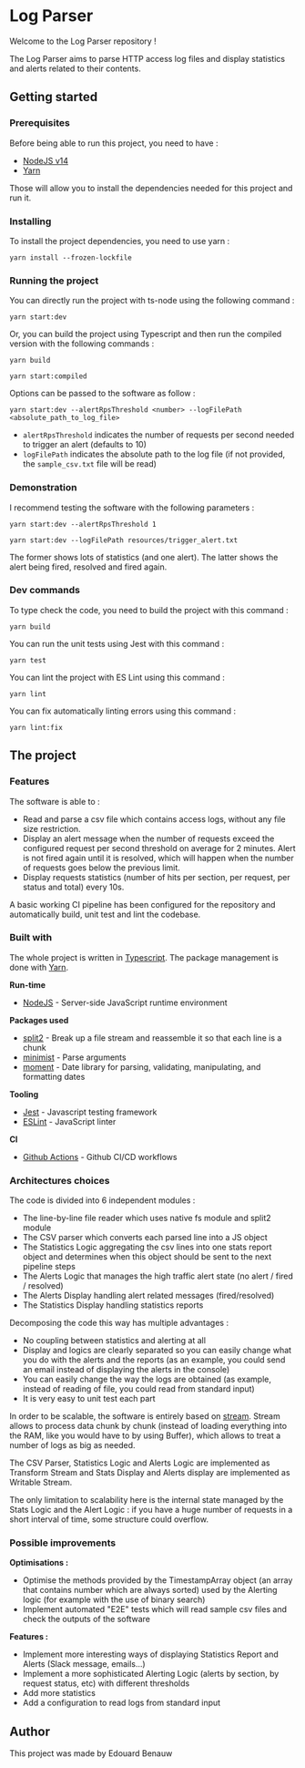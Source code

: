 # Log Parser

Welcome to the Log Parser repository !

The Log Parser aims to parse HTTP access log files and display statistics and alerts related to their contents.

## Getting started

### Prerequisites

Before being able to run this project, you need to have :
* [NodeJS v14](https://nodejs.org/en/)
* [Yarn](https://yarnpkg.com/)

Those will allow you to install the dependencies needed for this project and run it.

### Installing

To install the project dependencies, you need to use yarn :

```
yarn install --frozen-lockfile
```

### Running the project

You can directly run the project with ts-node using the following command :

```
yarn start:dev
```

Or, you can build the project using Typescript and then run the compiled version with the following commands :

```
yarn build

yarn start:compiled
```

Options can be passed to the software as follow :
```
yarn start:dev --alertRpsThreshold <number> --logFilePath <absolute_path_to_log_file>
```

- `alertRpsThreshold` indicates the number of requests per second needed to trigger an alert (defaults to 10)
- `logFilePath` indicates the absolute path to the log file (if not provided, the `sample_csv.txt` file will be read)

### Demonstration

I recommend testing the software with the following parameters :

```
yarn start:dev --alertRpsThreshold 1

yarn start:dev --logFilePath resources/trigger_alert.txt
```

The former shows lots of statistics (and one alert).
The latter shows the alert being fired, resolved and fired again.

### Dev commands

To type check the code, you need to build the project with this command :

```
yarn build
```

You can run the unit tests using Jest with this command :

```
yarn test
```

You can lint the project with ES Lint using this command :

```
yarn lint
```

You can fix automatically linting errors using this command :

```
yarn lint:fix
```

## The project

### Features

The software is able to :
- Read and parse a csv file which contains access logs, without any file size restriction.
- Display an alert message when the number of requests exceed the configured request per second threshold on average for 2 minutes.
Alert is not fired again until it is resolved, which will happen when the number of requests goes below the previous limit.
- Display requests statistics (number of hits per section, per request, per status and total) every 10s.

A basic working CI pipeline has been configured for the repository and automatically build, unit test and lint the codebase.

### Built with

The whole project is written in [Typescript](https://www.typescriptlang.org/docs/home.html). The package management is done with [Yarn](https://yarnpkg.com/).

**Run-time**
* [NodeJS](https://nodejs.org/en/docs/) - Server-side JavaScript runtime environment

**Packages used**
* [split2](https://www.npmjs.com/package/split2) - Break up a file stream and reassemble it so that each line is a chunk
* [minimist](https://www.npmjs.com/package/minimist) - Parse arguments
* [moment](https://www.npmjs.com/package/moment) - Date library for parsing, validating, manipulating, and formatting dates

**Tooling**
* [Jest](https://jestjs.io/) - Javascript testing framework
* [ESLint](https://eslint.org/) -  JavaScript linter

**CI**
* [Github Actions](https://github.com/features/actions) - Github CI/CD workflows

### Architectures choices

The code is divided into 6 independent modules :

- The line-by-line file reader which uses native fs module and split2 module
- The CSV parser which converts each parsed line into a JS object
- The Statistics Logic aggregating the csv lines into one stats report object and determines when this object should be sent to the next pipeline steps 
- The Alerts Logic that manages the high traffic alert state (no alert / fired / resolved)
- The Alerts Display handling alert related messages (fired/resolved)
- The Statistics Display handling statistics reports

Decomposing the code this way has multiple advantages :
- No coupling between statistics and alerting at all
- Display and logics are clearly separated so you can easily change what you do with the alerts and the reports (as an example, you could send an email instead of displaying the alerts in the console)
- You can easily change the way the logs are obtained (as example, instead of reading of file, you could read from standard input)
- It is very easy to unit test each part

In order to be scalable, the software is entirely based on [stream](https://nodejs.org/api/stream.html). Stream allows to process data chunk by chunk (instead of loading everything into the RAM, like you would have to by using Buffer), which allows to treat a number of logs as big as needed.

The CSV Parser, Statistics Logic and Alerts Logic are implemented as Transform Stream and Stats Display and Alerts display are implemented as Writable Stream.

The only limitation to scalability here is the internal state managed by the Stats Logic and the Alert Logic : if you have a huge number of requests in a short interval of time, some structure could overflow.

### Possible improvements

**Optimisations :**
- Optimise the methods provided by the TimestampArray object (an array that contains number which are always sorted) used by the Alerting logic (for example with the use of binary search)
- Implement automated "E2E" tests which will read sample csv files and check the outputs of the software

**Features :**
- Implement more interesting ways of displaying Statistics Report and Alerts (Slack message, emails...)
- Implement a more sophisticated Alerting Logic (alerts by section, by request status, etc) with different thresholds
- Add more statistics
- Add a configuration to read logs from standard input

## Author

This project was made by Edouard Benauw
